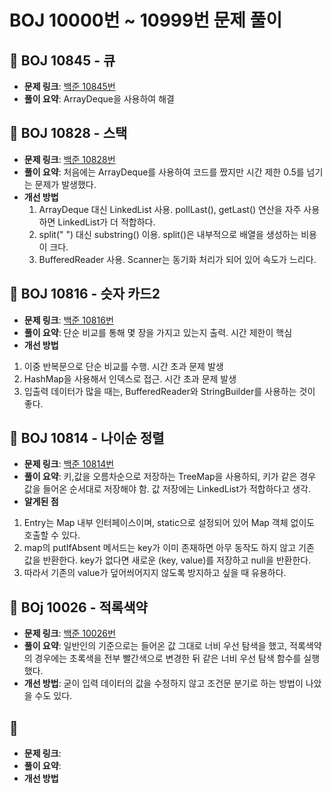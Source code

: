 # BOJ 10000번 ~ 10999번 문제 풀이

## 📌 BOJ 10845 - 큐
- **문제 링크**: [백준 10845번](https://www.acmicpc.net/problem/10845)
- **풀이 요약**: ArrayDeque을 사용하여 해결

## 📌 BOJ 10828 - 스택
- **문제 링크**: [백준 10828번](https://www.acmicpc.net/problem/10828)
- **풀이 요약**: 처음에는 ArrayDeque를 사용하여 코드를 짰지만 시간 제한 0.5를 넘기는 문제가 발생했다.
- **개선 방법**
  1. ArrayDeque 대신 LinkedList 사용. pollLast(), getLast() 연산을 자주 사용하면 LinkedList가 더 적합하다.
  2. split(" ") 대신 substring() 이용. split()은 내부적으로 배열을 생성하는 비용이 크다.
  3. BufferedReader 사용. Scanner는 동기화 처리가 되어 있어 속도가 느리다.

## 📌 BOJ 10816 - 슷자 카드2
- **문제 링크**: [백준 10816번](https://www.acmicpc.net/problem/10816)
- **풀이 요약**: 단순 비교를 통해 몇 장을 가지고 있는지 출력. 시간 제한이 핵심
- **개선 방법**
1. 이중 반복문으로 단순 비교를 수행. 시간 초과 문제 발생
2. HashMap을 사용해서 인덱스로 접근. 시간 초과 문제 발생
3. 입출력 데이터가 많을 때는, BufferedReader와 StringBuilder를 사용하는 것이 좋다.

## 📌 BOJ 10814 - 나이순 정렬
- **문제 링크**: [백준 10814번](https://www.acmicpc.net/problem/10814)
- **풀이 요약**: 키,값을 오름차순으로 저장하는 TreeMap을 사용하되, 키가 같은 경우 값을 들어온 순서대로 저장해야 함. 값 저장에는 LinkedList가 적합하다고 생각.
- **알게된 점**
1. Entry는 Map 내부 인터페이스이며, static으로 설정되어 있어 Map 객체 없이도 호출할 수 있다.
2. map의 putIfAbsent 메서드는 key가 이미 존재하면 아무 동작도 하지 않고 기존 값을 반환한다. key가 없다면 새로운 (key, value)를 저장하고 null을 반환한다.
3. 따라서 기존의 value가 덮어씌어지지 않도록 방지하고 싶을 때 유용하다.

## 📌 BOj 10026 - 적록색약
- **문제 링크**: [백준 10026번](https://www.acmicpc.net/problem/10026)
- **풀이 요약**: 일반인의 기준으로는 들어온 값 그대로 너비 우선 탐색을 했고, 적록색약의 경우에는 초록색을 전부 빨간색으로 변경한 뒤 같은 너비 우선 탐색 함수를 실행했다.
- **개선 방법**: 굳이 입력 데이터의 값을 수정하지 않고 조건문 분기로 하는 방법이 나았을 수도 있다.

## 📌
- **문제 링크**:
- **풀이 요약**:
- **개선 방법**